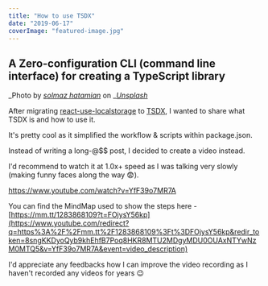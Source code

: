 ```yaml
---
title: "How to use TSDX"
date: "2019-06-17"
coverImage: "featured-image.jpg"
---
```


## A Zero-configuration CLI (command line interface) for creating a TypeScript library

_Photo by _[_solmaz hatamian_](https://unsplash.com/@solmaz67?utm_source=unsplash&utm_medium=referral&utm_content=creditCopyText)_ on _[_Unsplash_](https://unsplash.com/search/photos/typescript?utm_source=unsplash&utm_medium=referral&utm_content=creditCopyText)

After migrating [react-use-localstorage](https://www.npmjs.com/package/react-use-localstorage) to [TSDX](https://www.npmjs.com/package/tsdx), I wanted to share what TSDX is and how to use it.

It's pretty cool as it simplified the workflow & scripts within package.json.

Instead of writing a long-@$$ post, I decided to create a video instead.

I'd recommend to watch it at 1.0x+ speed as I was talking very slowly (making funny faces along the way 😨).

https://www.youtube.com/watch?v=YfF39o7MR7A

You can find the MindMap used to show the steps here - [https://mm.tt/1283868109?t=FOjysY56kp](https://www.youtube.com/redirect?q=https%3A%2F%2Fmm.tt%2F1283868109%3Ft%3DFOjysY56kp&redir_token=8sngKKDyoQyb9khEhfB7Poq8HKR8MTU2MDgyMDU0OUAxNTYwNzM0MTQ5&v=YfF39o7MR7A&event=video_description)

I'd appreciate any feedbacks how I can improve the video recording as I haven't recorded any videos for years 😉
